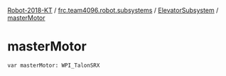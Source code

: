 [Robot-2018-KT](../../index.md) / [frc.team4096.robot.subsystems](../index.md) / [ElevatorSubsystem](index.md) / [masterMotor](./master-motor.md)

# masterMotor

`var masterMotor: WPI_TalonSRX`